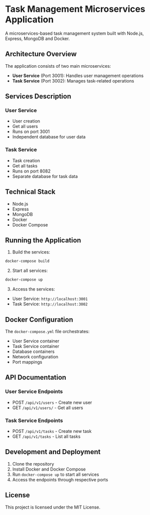 # Task Management Microservices Application

A microservices-based task management system built with Node.js, Express, MongoDB and Docker.

## Architecture Overview

The application consists of two main microservices:
- **User Service** (Port 3001): Handles user management operations
- **Task Service** (Port 3002): Manages task-related operations

## Services Description

### User Service
- User creation 
- Get all users
- Runs on port 3001
- Independent database for user data

### Task Service
- Task creation 
- Get all tasks 
- Runs on port 8082
- Separate database for task data

## Technical Stack

- Node.js
- Express
- MongoDB
- Docker
- Docker Compose

## Running the Application

1. Build the services:
```bash
docker-compose build
```

2. Start all services:
```bash
docker-compose up
```

3. Access the services:
- User Service: `http://localhost:3001`
- Task Service: `http://localhost:3002`

## Docker Configuration

The `docker-compose.yml` file orchestrates:
- User Service container
- Task Service container
- Database containers
- Network configuration
- Port mappings

## API Documentation

### User Service Endpoints
- POST `/api/v1/users` - Create new user
- GET `/api/v1/users/` - Get all users

### Task Service Endpoints
- POST `/api/v1/tasks` - Create new task
- GET `/api/v1/tasks` - List all tasks

## Development and Deployment

1. Clone the repository
2. Install Docker and Docker Compose
3. Run `docker-compose up` to start all services
4. Access the endpoints through respective ports

## License

This project is licensed under the MIT License.